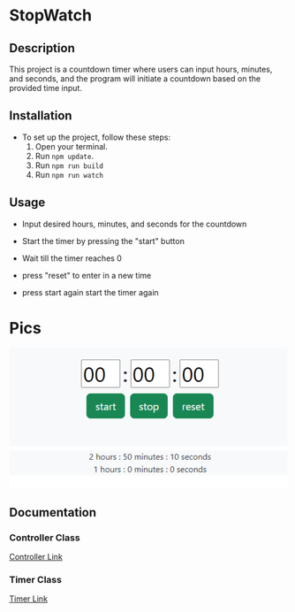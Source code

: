 # StopWatch


## Description
This project is a countdown timer where users can input hours, minutes, and seconds,
and the program will initiate a countdown based on the provided time input. 

## Installation
* To set up the project, follow these steps:
  1. Open your terminal.
  2. Run `npm update`.
  3. Run `npm run build`
  4. Run `npm run watch`

## Usage
* Input desired hours, minutes, and seconds for the countdown
* Start the timer by pressing the "start" button

* Wait till the timer reaches 0
* press "reset" to enter in a new time
* press start again start the timer again
# Pics
![Picture of the timer Rendering](screenshots/exampleTimer.png)

## Documentation
### Controller Class
 [Controller Link](./src/js/README.md)



### Timer Class
[Timer Link](./dev_modules/@ocdla/Timer/README.md)